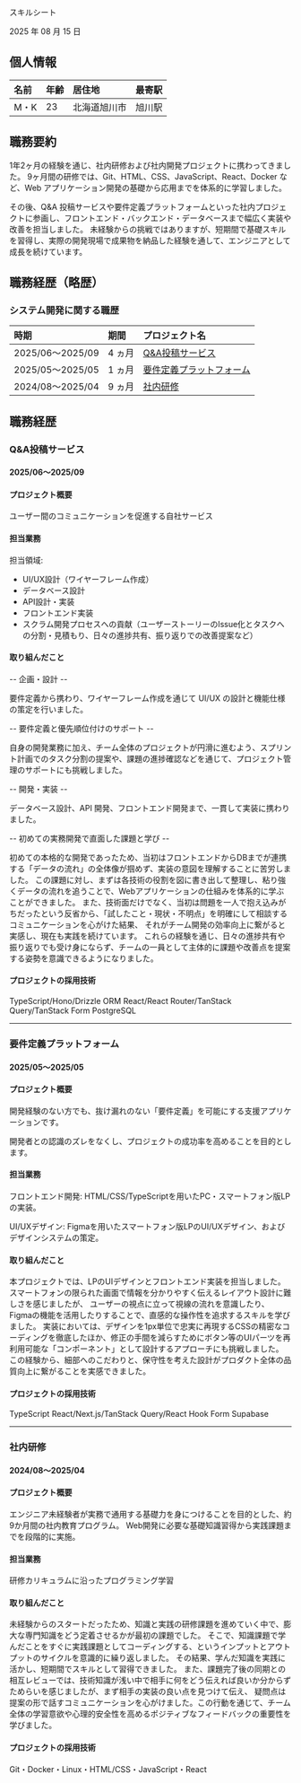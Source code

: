 スキルシート

2025 年 08 月 15 日

## 個人情報

| 名前 | 年齢 | 居住地             | 最寄駅           |
| :--- | :--- | :----------------- | :--------------- |
| M・K | 23 | 北海道旭川市 |旭川駅 |

## 職務要約

1年2ヶ月の経験を通じ、社内研修および社内開発プロジェクトに携わってきました。
9ヶ月間の研修では、Git、HTML、CSS、JavaScript、React、Docker など、Web アプリケーション開発の基礎から応用までを体系的に学習しました。

その後、Q&A 投稿サービスや要件定義プラットフォームといった社内プロジェクトに参画し、フロントエンド・バックエンド・データベースまで幅広く実装や改善を担当しました。
未経験からの挑戦ではありますが、短期間で基礎スキルを習得し、実際の開発現場で成果物を納品した経験を通して、エンジニアとして成長を続けています。

## 職務経歴（略歴）

### システム開発に関する職歴

| 時期             | 期間    | プロジェクト名                                                                        |
| :--------------- | :------ | :------------------------------------------------------------------------------------ |
| 2025/06〜2025/09 | 4 ヵ月 | [Q&A投稿サービス](#Q&A投稿サービス)                     |
| 2025/05〜2025/05 | 1 ヵ月  | [要件定義プラットフォーム](#要件定義プラットフォーム)                             |
| 2024/08〜2025/04 | 9 ヵ月 | [社内研修](#社内研修)     |

## 職務経歴

### Q&A投稿サービス

#### 2025/06〜2025/09

#### プロジェクト概要
ユーザー間のコミュニケーションを促進する自社サービス

#### 担当業務

担当領域:
- UI/UX設計（ワイヤーフレーム作成）
- データベース設計
- API設計・実装
- フロントエンド実装
- スクラム開発プロセスへの貢献（ユーザーストーリーのIssue化とタスクへの分割・見積もり、日々の進捗共有、振り返りでの改善提案など）

#### 取り組んだこと

-- 企画・設計 -- 

 要件定義から携わり、ワイヤーフレーム作成を通じて UI/UX の設計と機能仕様の策定を行いました。

-- 要件定義と優先順位付けのサポート --

自身の開発業務に加え、チーム全体のプロジェクトが円滑に進むよう、スプリント計画でのタスク分割の提案や、課題の進捗確認などを通じて、プロジェクト管理のサポートにも挑戦しました。

-- 開発・実装 --

データベース設計、API 開発、フロントエンド開発まで、一貫して実装に携わりました。 

-- 初めての実務開発で直面した課題と学び --

初めての本格的な開発であったため、当初はフロントエンドからDBまでが連携する「データの流れ」の全体像が掴めず、実装の意図を理解することに苦労しました。
この課題に対し、まずは各技術の役割を図に書き出して整理し、粘り強くデータの流れを追うことで、Webアプリケーションの仕組みを体系的に学ぶことができました。
また、技術面だけでなく、当初は問題を一人で抱え込みがちだったという反省から、「試したこと・現状・不明点」を明確にして相談するコミュニケーションを心がけた結果、 
それがチーム開発の効率向上に繋がると実感し、現在も実践を続けています。
これらの経験を通じ、日々の進捗共有や振り返りでも受け身にならず、チームの一員として主体的に課題や改善点を提案する姿勢を意識できるようになりました。


#### プロジェクトの採用技術

TypeScript/Hono/Drizzle ORM  React/React Router/TanStack Query/TanStack Form PostgreSQL

---

### 要件定義プラットフォーム

#### 2025/05〜2025/05

#### プロジェクト概要

開発経験のない方でも、抜け漏れのない「要件定義」を可能にする支援アプリケーションです。

開発者との認識のズレをなくし、プロジェクトの成功率を高めることを目的とします。

#### 担当業務

フロントエンド開発: HTML/CSS/TypeScriptを用いたPC・スマートフォン版LPの実装。

UI/UXデザイン: Figmaを用いたスマートフォン版LPのUI/UXデザイン、およびデザインシステムの策定。

#### 取り組んだこと


本プロジェクトでは、LPのUIデザインとフロントエンド実装を担当しました。スマートフォンの限られた画面で情報を分かりやすく伝えるレイアウト設計に難しさを感じましたが、
ユーザーの視点に立って視線の流れを意識したり、Figmaの機能を活用したりすることで、直感的な操作性を追求するスキルを学びました。
実装においては、デザインを1px単位で忠実に再現するCSSの精密なコーディングを徹底したほか、修正の手間を減らすためにボタン等のUIパーツを再利用可能な「コンポーネント」として設計するアプローチにも挑戦しました。
この経験から、細部へのこだわりと、保守性を考えた設計がプロダクト全体の品質向上に繋がることを実感できました。

#### プロジェクトの採用技術

TypeScript React/Next.js/TanStack Query/React Hook Form Supabase

---

### 社内研修

#### 2024/08〜2025/04

#### プロジェクト概要

エンジニア未経験者が実務で通用する基礎力を身につけることを目的とした、約9か月間の社内教育プログラム。
Web開発に必要な基礎知識習得から実践課題までを段階的に実施。

#### 担当業務

研修カリキュラムに沿ったプログラミング学習

#### 取り組んだこと
未経験からのスタートだったため、知識と実践の研修課題を進めていく中で、膨大な専門知識をどう定着させるかが最初の課題でした。
そこで、知識課題で学んだことをすぐに実践課題としてコーディングする、というインプットとアウトプットのサイクルを意識的に繰り返しました。
その結果、学んだ知識を実践に活かし、短期間でスキルとして習得できました。
また、課題完了後の同期との相互レビューでは、技術知識が浅い中で相手に何をどう伝えれば良いか分からずためらいを感じましたが、まず相手の実装の良い点を見つけて伝え、
疑問点は提案の形で話すコミュニケーションを心がけました。この行動を通じて、チーム全体の学習意欲や心理的安全性を高めるポジティブなフィードバックの重要性を学びました。

#### プロジェクトの採用技術

Git・Docker・Linux・HTML/CSS・JavaScript・React

